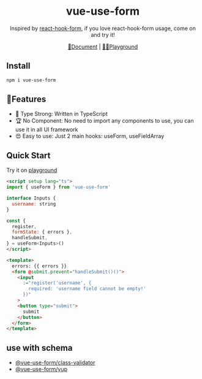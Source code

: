  <h1 align="center">
  vue-use-form
</h1>
<p align="center">
Inspired by <a href="https://react-hook-form.com/">react-hook-form</a>, if you love react-hook-form usage, come on and try it!
</p>
<p align="center">
  <a href="https://vue-use-form.netlify.app/">📝Document</a>
  |
  <a href="https://vue-use-form-play.netlify.app/">
  🤽‍♀️Playground
  </a>
</p>

## Install

```bash
npm i vue-use-form
```

## 🚀Features
- 🦾 Type Strong: Written in TypeScript
- 🏆 No Component: No need to import any components to use, you can use it in all UI framework
- 😍 Easy to use: Just 2 main hooks: useForm, useFieldArray



## Quick Start
Try it on [playground](https://vue-use-form-play.netlify.app/#eNpVUcFugzAM/RUvl7ZSgTui1XaZtHOvuaTUtJnAZImphBD/PoeUrssp8Xt+79mZlO1c7znrjMu/Q0+qVJMmAP0AglYlLJVYuw+YDQGzpvddBLS6MbtQFsUrkrnWjDkht7YZc+PcP1RstIqCs6ZZ7dWHc7ngYlyF2lvHEJAHB62h60GrmOCoKaWBCUTmU1Rghsb3HWxepTeahEmMvjE1whe5gUNKLxRPpsMSAntLV/GO5LqnEFUjxePVBundL6+od2LD0jEBet/7APM+IjdDlxZPw7mzLIUZDmuoKjketztNVZGmkezyYOxkKYzygoea6P4JSxiAKnrCe1iUc+fxjsSyglfD7U7E40Lih1Q2+qU7QCnUdYbtZh14s1+/Lx6PP4P1eCnhSYDGYnuB2hD1DGcEicrjm+wytczil+6r63lg7gl4dCiWKe4zE8CjkLhFIi9gVcQB5VoVz32o+RclxNrU)
```html
<script setup lang="ts">
import { useForm } from 'vue-use-form'

interface Inputs {
  username: string
}

const { 
  register, 
  formState: { errors },
  handleSubmit,
} = useForm<Inputs>()
</script>

<template>
  errors: {{ errors }}
  <form @submit.prevent="handleSubmit()()">
    <input
      :="register('username', {
        required: 'username field cannot be empty!'
      })"
    >
    <button type="submit">
      submit
    </button>
  </form>
</template>
```


## use with schema
- [@vue-use-form/class-validator](https://github.com/vue-use-form/vue-use-form/tree/main/packages/resolver-class-validator)
- [@vue-use-form/yup](https://github.com/vue-use-form/vue-use-form/tree/main/packages/resolver-yup)


